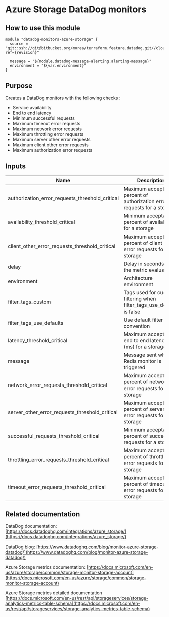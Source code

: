 Azure Storage DataDog monitors
==============================

How to use this module
----------------------

```
module "datadog-monitors-azure-storage" {
  source = "git::ssh://git@bitbucket.org/morea/terraform.feature.datadog.git//cloud/azure/storage?ref={revision}"

  message = "${module.datadog-message-alerting.alerting-message}"
  environment = "${var.environment}"
}
```

Purpose
-------
Creates a DataDog monitors with the following checks :

* Service availability
* End to end latency
* Minimum successful requests
* Maximum timeout error requests
* Maximum network error requests
* Maximum throttling error requests
* Maximum server other error requests
* Maximum client other error requests
* Maximum authorization error requests

Inputs
------

| Name | Description | Type | Default | Required |
|------|-------------|:----:|:-----:|:-----:|
| authorization_error_requests_threshold_critical | Maximum acceptable percent of authorization error requests for a storage | string | `15` | no |
| availability_threshold_critical | Minimum acceptable percent of availability for a storage | string | `90` | no |
| client_other_error_requests_threshold_critical | Maximum acceptable percent of client other error requests for a storage | string | `15` | no |
| delay | Delay in seconds for the metric evaluation | string | `600` | no |
| environment | Architecture environment | string | - | yes |
| filter_tags_custom | Tags used for custom filtering when filter_tags_use_defaults is false | string | `*` | no |
| filter_tags_use_defaults | Use default filter tags convention | string | `true` | no |
| latency_threshold_critical | Maximum acceptable end to end latency (ms) for a storage | string | `1000` | no |
| message | Message sent when a Redis monitor is triggered | string | - | yes |
| network_error_requests_threshold_critical | Maximum acceptable percent of network error requests for a storage | string | `5` | no |
| server_other_error_requests_threshold_critical | Maximum acceptable percent of server other error requests for a storage | string | `10` | no |
| successful_requests_threshold_critical | Minimum acceptable percent of successful requests for a storage | string | `90` | no |
| throttling_error_requests_threshold_critical | Maximum acceptable percent of throttling error requests for a storage | string | `10` | no |
| timeout_error_requests_threshold_critical | Maximum acceptable percent of timeout error requests for a storage | string | `5` | no |

Related documentation
---------------------

DataDog documentation: [https://docs.datadoghq.com/integrations/azure_storage/](https://docs.datadoghq.com/integrations/azure_storage/)

DataDog blog: [https://www.datadoghq.com/blog/monitor-azure-storage-datadog/](https://www.datadoghq.com/blog/monitor-azure-storage-datadog/)

Azure Storage metrics documentation: [https://docs.microsoft.com/en-us/azure/storage/common/storage-monitor-storage-account](https://docs.microsoft.com/en-us/azure/storage/common/storage-monitor-storage-account)

Azure Storage metrics detailed documentation [https://docs.microsoft.com/en-us/rest/api/storageservices/storage-analytics-metrics-table-schema](https://docs.microsoft.com/en-us/rest/api/storageservices/storage-analytics-metrics-table-schema)
